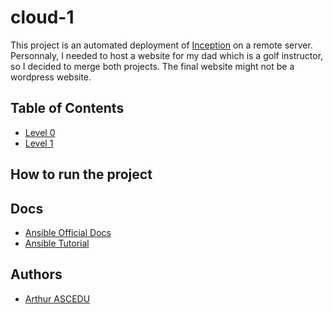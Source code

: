 # cloud-1
This project is an automated deployment of [Inception](https://github.com/aascedu/Inception) on a remote server.  
Personnaly, I needed to host a website for my dad which is a golf instructor, so I decided to merge both projects. The final website might not be a wordpress website.

## Table of Contents

- [Level 0](./level0/)
- [Level 1](./level1/)

## How to run the project

## Docs
- [Ansible Official Docs](https://docs.ansible.com/)
- [Ansible Tutorial](https://spacelift.io/blog/ansible-tutorial)

## Authors
- [Arthur ASCEDU](https://github.com/aascedu)